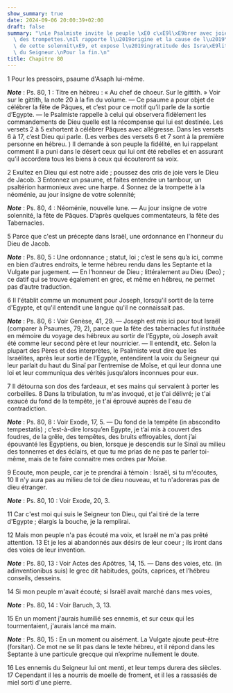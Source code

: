 ```yaml
---
show_summary: true
date: 2024-09-06 20:00:39+02:00
draft: false
summary: "\nLe Psalmiste invite le peuple \xE0 c\xE9l\xE9brer avec joie la f\xEAte\
  \ des trompettes.\nIl rapporte l\u2019origine et la cause de l\u2019\xE9tablissement\
  \ de cette solennit\xE9, et expose l\u2019ingratitude des Isra\xE9lites et les promesses\
  \ du Seigneur.\nPour la fin.\n"
title: Chapitre 80
---
```





1 Pour les pressoirs, psaume d'Asaph lui-même.

***Note*** :  Ps. 80, 1 : Titre en hébreu : « Au chef de choeur. Sur le gittith. » Voir sur le gittith, la note 20 à la fin du volume. ― Ce psaume a pour objet de célébrer la fête de Pâques, et c’est pour ce motif qu’il parle de la sortie d’Egypte. ― le Psalmiste rappelle à celui qui observera fidèlement les commandements de Dieu quelle est la récompense qui lui est destinée. Les versets 2 à 5 exhortent à célébrer Pâques avec allégresse. Dans les versets 6 à 17, c’est Dieu qui parle. (Les verbes des versets 6 et 7 sont à la première personne en hébreu. ) Il demande à son peuple la fidélité, en lui rappelant comment il a puni dans le désert ceux qui lui ont été rebelles et en assurant qu’il accordera tous les biens à ceux qui écouteront sa voix.


2 Exultez en Dieu qui est notre aide ; poussez des cris de joie vers le Dieu de Jacob. 3 Entonnez un psaume, et faites entendre un tambour, un psaltérion harmonieux avec une harpe. 4 Sonnez de la trompette à la néoménie, au jour insigne de votre solennité;

***Note*** :  Ps. 80, 4 : Néoménie, nouvelle lune. ― Au jour insigne de votre solennité, la fête de Pâques. D’après quelques commentateurs, la fête des Tabernacles.


5 Parce que c'est un précepte dans Israël, une ordonnance en l'honneur du Dieu de Jacob.

***Note*** :  Ps. 80, 5 : Une ordonnance ; statut, loi ; c’est le sens qu’a ici, comme en bien d’autres endroits, le terme hébreu rendu dans les Septante et la Vulgate par jugement. ― En l’honneur de Dieu ; littéralement au Dieu (Deo) ; ce datif qui se trouve également en grec, et même en hébreu, ne permet pas d’autre traduction.

6 Il l'établit comme un monument pour Joseph, lorsqu'il sortit de la terre d'Egypte, et qu'il entendit une langue qu'il ne connaissait pas.

***Note*** :  Ps. 80, 6 : Voir Genèse, 41, 29. ― Joseph est mis ici pour tout Israël (comparer à Psaumes, 79, 2), parce que la fête des tabernacles fut instituée en mémoire du voyage des hébreux au sortir de l’Egypte, où Joseph avait été comme leur second père et leur nourricier. ― Il entendit, etc. Selon la plupart des Pères et des interprètes, le Psalmiste veut dire que les Israélites, après leur sortie de l’Egypte, entendirent la voix du Seigneur qui leur parlait du haut du Sinaï par l’entremise de Moïse, et qui leur donna une loi et leur communiqua des vérités jusqu’alors inconnues pour eux.


7 Il détourna son dos des fardeaux, et ses mains qui servaient à porter les corbeilles. 8 Dans la tribulation, tu m'as invoqué, et je t'ai délivré; je t'ai exaucé du fond de la tempête, je t'ai éprouvé auprès de l'eau de contradiction.

***Note*** :  Ps. 80, 8 : Voir Exode, 17, 5. ― Du fond de la tempête (in abscondito tempestatis) ; c’est-à-dire lorsqu’en Egypte, je t’ai mis à couvert des foudres, de la grêle, des tempêtes, des bruits effroyables, dont j’ai épouvanté les Egyptiens, ou bien, lorsque je descendis sur le Sinaï au milieu des tonnerres et des éclairs, et que tu me prias de ne pas te parler toi-même, mais de te faire connaitre mes ordres par Moïse.


9 Ecoute, mon peuple, car je te prendrai à témoin : Israël, si tu m'écoutes, 10 Il n'y aura pas au milieu de toi de dieu nouveau, et tu n'adoreras pas de dieu étranger.

***Note*** :  Ps. 80, 10 : Voir Exode, 20, 3.


11 Car c'est moi qui suis le Seigneur ton Dieu, qui t'ai tiré de la terre d'Egypte ; élargis la bouche, je la remplirai.


12 Mais mon peuple n'a pas écouté ma voix, et Israël ne m'a pas prêté attention. 13 Et je les ai abandonnés aux désirs de leur coeur ; ils iront dans des voies de leur invention.

***Note*** :  Ps. 80, 13 : Voir Actes des Apôtres, 14, 15. ― Dans des voies, etc. (in adinventionibus suis) le grec dit habitudes, goûts, caprices, et l’hébreu conseils, desseins.


14 Si mon peuple m'avait écouté; si Israël avait marché dans mes voies,

***Note*** :  Ps. 80, 14 : Voir Baruch, 3, 13.

15 En un moment j'aurais humilié ses ennemis, et sur ceux qui les tourmentaient, j'aurais lancé ma main.

***Note*** :  Ps. 80, 15 : En un moment ou aisément. La Vulgate ajoute peut-être (forsitan). Ce mot ne se lit pas dans le texte hébreu, et il répond dans les Septante à une particule grecque qui n’exprime nullement le doute.


16 Les ennemis du Seigneur lui ont menti, et leur temps durera des siècles. 17 Cependant il les a nourris de moelle de froment, et il les a rassasiés de miel sorti d'une pierre.

